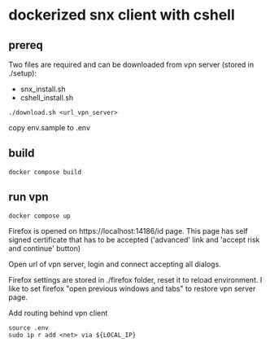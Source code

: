 # dockerized snx client with cshell

## prereq

Two files are required and can be downloaded from vpn server (stored in ./setup):

- snx_install.sh
- cshell_install.sh

```
./download.sh <url_vpn_server>
```

copy env.sample to .env

## build

```
docker compose build
```

## run vpn

```
docker compose up
```

Firefox is opened on https://localhost:14186/id page. This page has self signed certificate that has to be accepted ('advanced' link and 'accept risk and continue' button)

Open url of vpn server, login and connect accepting all dialogs.

Firefox settings are stored in ./firefox folder, reset it to reload environment. I like to set firefox "open previous windows and tabs" to restore vpn server page.


Add routing behind vpn client
```
source .env
sudo ip r add <net> via ${LOCAL_IP}
```
